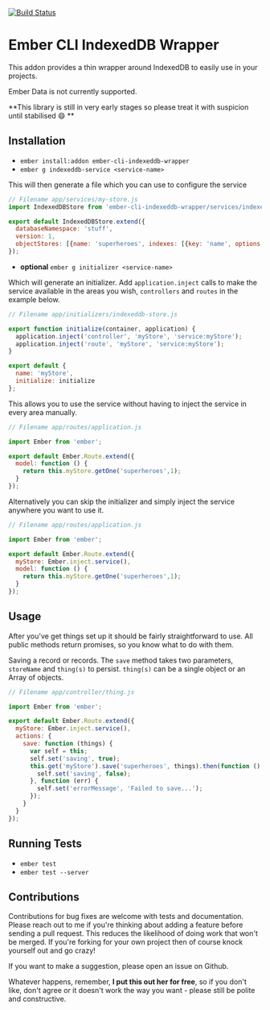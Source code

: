 [![Build Status](https://travis-ci.org/mfeckie/ember-cli-indexeddb-wrapper.svg?branch=master)](https://travis-ci.org/mfeckie/ember-cli-indexeddb-wrapper)

# Ember CLI IndexedDB Wrapper

This addon provides a thin wrapper around IndexedDB to easily use in your projects.

Ember Data is not currently supported.

**This library is still in very early stages so please treat it with suspicion until stabilised :smile: **

## Installation

* `ember install:addon ember-cli-indexeddb-wrapper`
* `ember g indexeddb-service <service-name>`

This will then generate a file which you can use to configure the service



```js
// Filename app/services/my-store.js
import IndexedDBStore from 'ember-cli-indexeddb-wrapper/services/indexeddb-store';

export default IndexedDBStore.extend({
  databaseNamespace: 'stuff',
  version: 1,
  objectStores: [{name: 'superheroes', indexes: [{key: 'name', options: {unique: true}}]}]
});
```

* **optional** `ember g initializer <service-name>`

Which will generate an initializer.  Add `application.inject` calls to make the service available in the areas you wish, `controllers` and `routes` in the example below.

```js
// Filename app/initializers/indexeddb-store.js

export function initialize(container, application) {
  application.inject('controller', 'myStore', 'service:myStore');
  application.inject('route', 'myStore', 'service:myStore');
}

export default {
  name: 'myStore',
  initialize: initialize
};

```
This allows you to use the service without having to inject the service in every area manually.

```js
// Filename app/routes/application.js

import Ember from 'ember';

export default Ember.Route.extend({
  model: function () {
    return this.myStore.getOne('superheroes',1);
  }
});

```

Alternatively you can skip the initializer and simply inject the service anywhere you want to use it.

```js
// Filename app/routes/application.js

import Ember from 'ember';

export default Ember.Route.extend({
  myStore: Ember.inject.service(),
  model: function () {
    return this.myStore.getOne('superheroes',1);
  }
});

```



## Usage

After you've get things set up it should be fairly straightforward to use.  All public methods return promises, so you know what to do with them.

Saving a record or records.  The `save` method takes two parameters, `storeName` and `thing(s)` to persist.   `thing(s)` can be a single object or an Array of objects.

```js
// Filename app/controller/thing.js

import Ember from 'ember';

export default Ember.Route.extend({
  myStore: Ember.inject.service(),
  actions: {
    save: function (things) {
      var self = this;
      self.set('saving', true);
      this.get('myStore').save('superheroes', things).then(function () {
        self.set('saving', false);
      }, function (err) {
        self.set('errorMessage', 'Failed to save...');
      });
    }
  }
});

```




## Running Tests

* `ember test`
* `ember test --server`

## Contributions

Contributions for bug fixes are welcome with tests and documentation.  Please reach out to me if you're thinking about adding a feature before sending a pull request.  This reduces the likelihood of doing work that won't be merged. If you're forking for your own project then of course knock yourself out and go crazy!

If you want to make a suggestion, please open an issue on Github.

Whatever happens, remember, **I put this out her for free**, so if you don't like, don't agree or it doesn't work the way you want - please still be polite and constructive.
